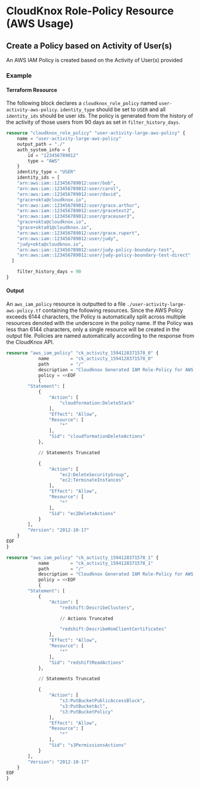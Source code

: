 # CloudKnox Role-Policy Resource (AWS Usage)

## Create a Policy based on Activity of User(s)

An AWS IAM Policy is created based on the Activity of User(s) provided

### Example

#### Terraform Resource

The following block declares a `cloudknox_role_policy` named `user-activity-aws-policy`. `identity_type` should be set to `USER` and all `identity_ids` should be user ids. The policy is generated from the history of the activity of those users from 90 days as set in `filter_history_days`. 

```terraform
resource "cloudknox_role_policy" "user-activity-large-aws-policy" {
    name = "user-activity-large-aws-policy"
    output_path = "./"
    auth_system_info = {
        id = "123456789012"
        type = "AWS"
    }
    identity_type = "USER"
    identity_ids = [
    "arn:aws:iam::123456789012:user/bob",
    "arn:aws:iam::123456789012:user/carol",
    "arn:aws:iam::123456789012:user/david",
    "grace+okta@cloudknox.io",
    "arn:aws:iam::123456789012:user/grace.arthur",
    "arn:aws:iam::123456789012:user/gracetest2",
    "arn:aws:iam::123456789012:user/graceuser3",
    "grace+okta@cloudknox.io",
    "grace+okta01@cloudknox.io",
    "arn:aws:iam::123456789012:user/grace.rupert",
    "arn:aws:iam::123456789012:user/judy",
    "judy+okta@cloudknox.io",
    "arn:aws:iam::123456789012:user/judy-policy-boundary-test",
    "arn:aws:iam::123456789012:user/judy-policy-boundary-test-direct"
  ]

    filter_history_days = 90
}
```

#### Output

An `aws_iam_policy` resource is outputted to a file `./user-activity-large-aws-policy.tf` containing the following resources. Since the AWS Policy exceeds 6144 characters, the Policy is automatically split across multiple resources denoted with the underscore in the policy name. If the Policy was less than 6144 characters, only a single resource will be created in the output file. Policies are named automatically according to the response from the CloudKnox API.

```terraform
resource "aws_iam_policy" "ck_activity_1594128371578_0" {
			name        = "ck_activity_1594128371578_0"
			path        = "/"
			description = "Cloudknox Generated IAM Role-Policy for AWS at 2020-07-16 12:21:21.9465109 -0700 PDT m=+0.545391201"
			policy = <<EOF
			{
		"Statement": [
			{
				"Action": [
					"cloudformation:DeleteStack"
				],
				"Effect": "Allow",
				"Resource": [
					"*"
				],
				"Sid": "cloudformationDeleteActions"
			},

	        // Statements Truncated

			{
				"Action": [
					"ec2:DeleteSecurityGroup",
					"ec2:TerminateInstances"
				],
				"Effect": "Allow",
				"Resource": [
					"*"
				],
				"Sid": "ec2DeleteActions"
			}
		],
		"Version": "2012-10-17"
	}
EOF
}

resource "aws_iam_policy" "ck_activity_1594128371578_1" {
			name        = "ck_activity_1594128371578_1"
			path        = "/"
			description = "Cloudknox Generated IAM Role-Policy for AWS at 2020-07-16 12:21:21.9465109 -0700 PDT m=+0.545391201"
			policy = <<EOF
			{
		"Statement": [
			{
				"Action": [
					"redshift:DescribeClusters",

                    // Actions Truncated

					"redshift:DescribeHsmClientCertificates"
				],
				"Effect": "Allow",
				"Resource": [
					"*"
				],
				"Sid": "redshiftReadActions"
			},

            // Statements Truncated

			{
				"Action": [
					"s3:PutBucketPublicAccessBlock",
					"s3:PutBucketAcl",
					"s3:PutBucketPolicy"
				],
				"Effect": "Allow",
				"Resource": [
					"*"
				],
				"Sid": "s3PermissionsActions"
			}
		],
		"Version": "2012-10-17"
	}
EOF
}
```

